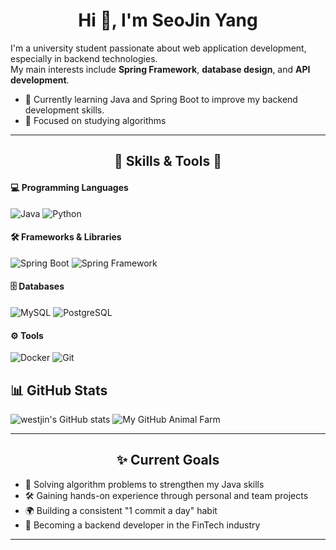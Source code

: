 <h1 align="center">Hi 👋, I'm SeoJin Yang</h1>

I'm a university student passionate about web application development, especially in backend technologies.  
My main interests include **Spring Framework**, **database design**, and **API development**.

- 🌱 Currently learning Java and Spring Boot to improve my backend development skills.  
- 🔭 Focused on studying algorithms 
---

<h2 align="center">🌟 Skills & Tools 🌟</h2>

#### 💻 **Programming Languages**
<p>
  <img src="https://img.shields.io/badge/Java-007396?style=for-the-badge&logo=java&logoColor=white" alt="Java"/>
  <img src="https://img.shields.io/badge/Python-3776AB?style=for-the-badge&logo=python&logoColor=white" alt="Python"/>
</p>

#### 🛠️ **Frameworks & Libraries**
<p>
  <img src="https://img.shields.io/badge/Spring_Boot-6DB33F?style=for-the-badge&logo=springboot&logoColor=white" alt="Spring Boot"/>
  <img src="https://img.shields.io/badge/Spring_Framework-6DB33F?style=for-the-badge&logo=spring&logoColor=white" alt="Spring Framework"/>
</p>

#### 🗄️ **Databases**
<p>
  <img src="https://img.shields.io/badge/MySQL-4479A1?style=for-the-badge&logo=mysql&logoColor=white" alt="MySQL"/>
  <img src="https://img.shields.io/badge/PostgreSQL-336791?style=for-the-badge&logo=postgresql&logoColor=white" alt="PostgreSQL"/>
</p>

#### ⚙️ **Tools**
<p>
  <img src="https://img.shields.io/badge/Docker-2496ED?style=for-the-badge&logo=docker&logoColor=white" alt="Docker"/>
  <img src="https://img.shields.io/badge/Git-F05032?style=for-the-badge&logo=git&logoColor=white" alt="Git"/>
</p>


## 📊 GitHub Stats
![westjin's GitHub stats](https://github-readme-stats.vercel.app/api?username=westjin&show_icons=true&theme=tokyonight)
![My GitHub Animal Farm](https://render.animals.github.dev/farms/westjin)


---


<h2 align="center">✨ Current Goals</h2>

- 📘 Solving algorithm problems to strengthen my Java skills  
- 🛠️ Gaining hands-on experience through personal and team projects  
- 🌍 Building a consistent "1 commit a day" habit  
- 🎯 Becoming a backend developer in the FinTech industry  

---
